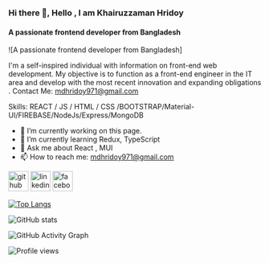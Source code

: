 ### Hi there 👋, Hello , I am Khairuzzaman Hridoy
#### A passionate frontend developer from Bangladesh
![A passionate frontend developer from Bangladesh]

I'm a self-inspired individual with information on front-end web development. My objective is to function as a front-end engineer in the IT area and develop with the most recent innovation and expanding obligations . 
Contact  Me: mdhridoy971@gmail.com 

Skills: REACT / JS / HTML / CSS /BOOTSTRAP/Material-UI/FIREBASE/NodeJs/Express/MongoDB

- 🔭 I’m currently working on this page. 
- 🌱 I’m currently learning  Redux, TypeScript  
- 💬 Ask me about React , MUI 
- 📫 How to reach me: mdhridoy971@gmail.com 


[<img src='https://cdn.jsdelivr.net/npm/simple-icons@3.0.1/icons/github.svg' alt='github' height='40'>](https://github.com/KhairuzzamanHridoy97)  [<img src='https://cdn.jsdelivr.net/npm/simple-icons@3.0.1/icons/linkedin.svg' alt='linkedin' height='40'>](https://www.linkedin.com/in/md-khairuzzaman-hridoy-705349232/)  [<img src='https://cdn.jsdelivr.net/npm/simple-icons@3.0.1/icons/facebook.svg' alt='facebook' height='40'>](https://www.facebook.com/khairuzzaman.hridoy)  

[![Top Langs](https://github-readme-stats.vercel.app/api/top-langs/?username=KhairuzzamanHridoy97)](https://github.com/anuraghazra/github-readme-stats)

![GitHub stats](https://github-readme-stats.vercel.app/api?username=KhairuzzamanHridoy97&show_icons=true)  

![GitHub Activity Graph](https://activity-graph.herokuapp.com/graph?username=KhairuzzamanHridoy97)  

![Profile views](https://gpvc.arturio.dev/KhairuzzamanHridoy97)  
